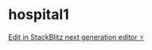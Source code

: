 # hospital1

[Edit in StackBlitz next generation editor ⚡️](https://stackblitz.com/~/github.com/sylvia-barick/hospital1)